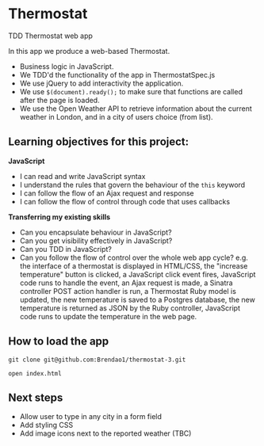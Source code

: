 # Thermostat
TDD Thermostat web app

In this app we produce a web-based Thermostat. 

- Business logic in JavaScript. 
- We TDD'd the functionality of the app in ThermostatSpec.js
- We use jQuery to add interactivity the application.
- We use ```$(document).ready();``` to make sure that functions are called after the page is loaded.
- We use the Open Weather API to retrieve information about the current weather in London, and in a city of users choice (from list).

## Learning objectives for this project:

**JavaScript**

- I can read and write JavaScript syntax
- I understand the rules that govern the behaviour of the ```this``` keyword
- I can follow the flow of an Ajax request and response
- I can follow the flow of control through code that uses callbacks

**Transferring my existing skills**

- Can you encapsulate behaviour in JavaScript?
- Can you get visibility effectively in JavaScript?
- Can you TDD in JavaScript?
- Can you follow the flow of control over the whole web app cycle? e.g. the interface of a thermostat is displayed in HTML/CSS, the "increase temperature" button is clicked, a JavaScript click event fires, JavaScript code runs to handle the event, an Ajax request is made, a Sinatra controller POST action handler is run, a Thermostat Ruby model is updated, the new temperature is saved to a Postgres database, the new temperature is returned as JSON by the Ruby controller, JavaScript code runs to update the temperature in the web page.

## How to load the app

```
git clone git@github.com:Brendao1/thermostat-3.git

open index.html
```

## Next steps

- Allow user to type in any city in a form field
- Add styling CSS
- Add image icons next to the reported weather (TBC)